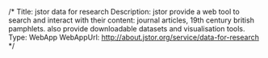 /*
Title: jstor data for research
Description: jstor provide a web tool to search and interact with their content: journal articles, 19th century british pamphlets.  also provide downloadable datasets and visualisation tools.
Type: WebApp
WebAppUrl: http://about.jstor.org/service/data-for-research
*/